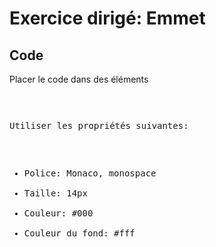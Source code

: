 # Exercice dirigé: Emmet

## Code

Placer le code dans des éléments <pre>

Utiliser les propriétés suivantes:
* Police: Monaco, monospace
* Taille: 14px
* Couleur: #000
* Couleur du fond: #fff